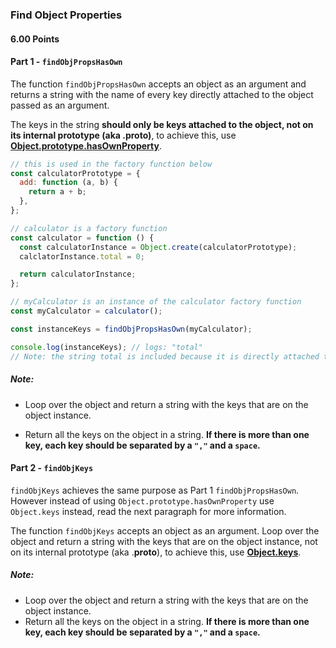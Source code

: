 ### Find Object Properties

#### 6.00 Points

#### Part 1 - `findObjPropsHasOwn`

The function `findObjPropsHasOwn` accepts an object as an argument and returns a string with the name of every key directly attached to the object passed as an argument.

The keys in the string **should only be keys attached to the object, not on its internal prototype (aka .**proto**)**, to achieve this, use **[Object.prototype.hasOwnProperty](https://developer.mozilla.org/en-US/docs/Web/JavaScript/Reference/Global_Objects/Object/hasOwnProperty)**.

```js
// this is used in the factory function below
const calculatorPrototype = {
  add: function (a, b) {
    return a + b;
  },
};

// calculator is a factory function
const calculator = function () {
  const calculatorInstance = Object.create(calculatorPrototype);
  calclatorInstance.total = 0;

  return calculatorInstance;
};

// myCalculator is an instance of the calculator factory function
const myCalculator = calculator();

const instanceKeys = findObjPropsHasOwn(myCalculator);

console.log(instanceKeys); // logs: "total"
// Note: the string total is included because it is directly attached to the calculatorInstance. The add method is located up the prototype chain (this is why it is not included).
```

##### Note:

- Loop over the object and return a string with the keys that are on the object instance.

- Return all the keys on the object in a string. **If there is more than one key, each key should be separated by a `","` and a `space`.**

#### Part 2 - `findObjKeys`

`findObjKeys` achieves the same purpose as Part 1 `findObjPropsHasOwn`. However instead of using `Object.prototype.hasOwnProperty` use `Object.keys` instead, read the next paragraph for more information.

The function `findObjKeys` accepts an object as an argument. Loop over the object and return a string with the keys that are on the object instance,
not on its internal prototype (aka .**proto**), to achieve this, use **[Object.keys](https://developer.mozilla.org/en-US/docs/Web/JavaScript/Reference/Global_Objects/Object/keys)**.

##### Note:

- Loop over the object and return a string with the keys that are on the object instance.
- Return all the keys on the object in a string. **If there is more than one key, each key should be separated by a `","` and a `space`.**
